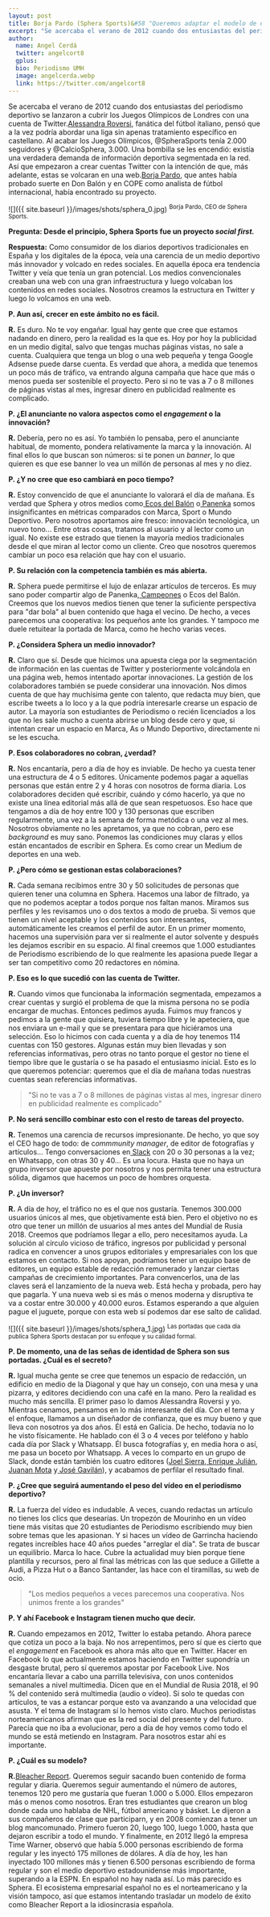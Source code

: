 ```yaml
---
layout: post
title: Borja Pardo (Sphera Sports)&#58 "Queremos adaptar el modelo de éxito de Bleacher Report a la idiosincrasia española"
excerpt: "Se acercaba el verano de 2012 cuando dos entusiastas del periodismo deportivo se lanzaron a cubrir los Juegos Olímpicos de Londres con una cuenta de Twitter. Alessandra Roversi, fanática del fútbol italiano, pensó que a la vez podría abordar una liga sin apenas tratamiento específico en castellano. Al acabar los Juegos Olímpicos, @SpheraSports tenía 2.000 seguidores y @CalcioSphera, 3.000. Una bombilla se les encendió: existía una verdadera demanda de información deportiva segmentada en la red. Así que empezaron a crear cuentas Twitter con la intención de que, más adelante, estas se volcaran en una web. Borja Pardo, que antes había probado suerte en Don Balón y en COPE como analista de fútbol internacional, había encontrado su proyecto."
author:
  name: Angel Cerdá
  twitter: angelcort8
  gplus:  
  bio: Periodismo UMH
  image: angelcerda.webp
  link: https://twitter.com/angelcort8
---
```

Se acercaba el verano de 2012 cuando dos entusiastas del periodismo deportivo se lanzaron a cubrir los Juegos Olímpicos de Londres con una cuenta de Twitter.[Alessandra Roversi](https://twitter.com/aleroversi?lang=es), fanática del fútbol italiano, pensó que a la vez podría abordar una liga sin apenas tratamiento específico en castellano. Al acabar los Juegos Olímpicos, @SpheraSports tenía 2.000 seguidores y @CalcioSphera, 3.000. Una bombilla se les encendió: existía una verdadera demanda de información deportiva segmentada en la red. Así que empezaron a crear cuentas Twitter con la intención de que, más adelante, estas se volcaran en una web.[Borja Pardo](https://twitter.com/Borja_Pardo), que antes había probado suerte en Don Balón y en COPE como analista de fútbol internacional, había encontrado su proyecto.

![]({{ site.baseurl }}/images/shots/sphera_0.jpg)
<sup>Borja Pardo, CEO de Sphera Sports.


**Pregunta: Desde el principio, Sphera Sports fue un proyecto _social first._**

**Respuesta:** Como consumidor de los diarios deportivos tradicionales en España y los digitales de la época, veía una carencia de un medio deportivo más innovador y volcado en redes sociales. En aquella época era tendencia Twitter y veía que tenía un gran potencial. Los medios convencionales creaban una web con una gran infraestructura y luego volcaban los contenidos en redes sociales. Nosotros creamos la estructura en Twitter y luego lo volcamos en una web.

**P. Aun así, crecer en este ámbito no es fácil.**

**R.** Es duro. No te voy  engañar. Igual hay gente que cree que estamos nadando en dinero, pero la realidad es la que es. Hoy por hoy la publicidad en un medio digital, salvo que tengas muchas páginas vistas, no sale a cuenta. Cualquiera que tenga un blog o una web pequeña y tenga Google Adsense puede darse cuenta. Es verdad que ahora, a medida que tenemos un poco más de tráfico, va entrando alguna campaña que hace que más o menos pueda ser sostenible el proyecto. Pero si no te vas a 7 o 8 millones de páginas vistas al mes, ingresar dinero en publicidad realmente es complicado.

**P. ¿El anunciante no valora aspectos como el _engagement_ o la innovación?**

**R.** Debería, pero no es así. Yo también lo pensaba, pero el anunciante habitual, de momento, pondera relativamente la marca y la innovación. Al final ellos lo que buscan son números: si te ponen un *banner*, lo que quieren es que ese banner lo vea un millón de personas al mes y no diez.  

**P. ¿Y no cree que eso cambiará en poco tiempo?**

**R.** Estoy convencido de que el anunciante lo valorará el día de mañana. Es verdad que Sphera y otros medios como[ Ecos del Balón](http://www.ecosdelbalon.com/) o[ Panenka](http://www.panenka.org/) somos insignificantes en métricas comparados con Marca, Sport o Mundo Deportivo. Pero nosotros aportamos aire fresco: innovación tecnológica, un nuevo tono... Entre otras cosas, tratamos al usuario y al lector como un igual. No existe ese estrado que tienen la mayoría medios tradicionales desde el que miran al lector como un cliente. Creo que nosotros queremos cambiar un poco esa relación que hay con el usuario.

**P. Su relación con la competencia también es más abierta.**

**R.** Sphera puede permitirse el lujo de enlazar artículos de terceros. Es muy sano poder compartir algo de Panenka,[ Campeones](https://www.youtube.com/channel/UCcAPXqP7n5sdGqywAsZKhqw) o Ecos del Balón. Creemos que los nuevos medios tienen que tener la suficiente perspectiva para "dar bola" al buen contenido que haga el vecino. De hecho, a veces parecemos una cooperativa: los pequeños ante los grandes. Y tampoco me duele retuitear la portada de Marca, como he hecho varias veces.

**P. ¿Considera Sphera un medio innovador?**

**R.** Claro que sí. Desde que hicimos una apuesta ciega por la segmentación de información en las cuentas de Twitter y posteriormente volcándola en una página web, hemos intentado aportar innovaciones. La gestión de los colaboradores también se puede considerar una innovación. Nos dimos cuenta de que hay muchísima gente con talento, que redacta muy bien, que escribe tweets a lo loco y a la que podría interesarle crearse un espacio de autor. La mayoría son estudiantes de Periodismo o recién licenciados a los que no les sale mucho a cuenta abrirse un blog desde cero y que, si intentan crear un espacio en Marca, As o Mundo Deportivo, directamente ni se les escucha.

**P. Esos colaboradores no cobran, ¿verdad?**

**R.** Nos encantaría, pero a día de hoy es inviable. De hecho ya cuesta tener una estructura de 4 o 5 editores. Únicamente podemos pagar a aquellas personas que están entre 2 y 4 horas con nosotros de forma diaria. Los colaboradores deciden qué escribir, cuándo y cómo hacerlo, ya que no existe una línea editorial más allá de que sean respetuosos. Eso hace que tengamos a día de hoy entre 100 y 130 personas que escriben regularmente, una vez a la semana de forma metódica o una vez al mes. Nosotros obviamente no les apretamos, ya que no cobran, pero ese *background* es muy sano. Ponemos las condiciones muy claras y ellos están encantados de escribir en Sphera. Es como crear un Medium de deportes en una web.

**P. ¿Pero cómo se gestionan estas colaboraciones?**

**R.** Cada semana recibimos entre 30 y 50 solicitudes de personas que quieren tener una columna en Sphera. Hacemos una labor de filtrado, ya que no podemos aceptar a todos porque nos faltan manos. Miramos sus perfiles y les revisamos uno o dos textos a modo de prueba. Si vemos que tienen un nivel aceptable y los contenidos son interesantes, automáticamente les creamos el perfil de autor. En un primer momento, hacemos una supervisión para ver si realmente el autor solvente y después les dejamos escribir en su espacio. Al final creemos que 1.000 estudiantes de Periodismo escribiendo de lo que realmente les apasiona puede llegar a ser tan competitivo como 20 redactores en nómina.

**P. Eso es lo que sucedió con las cuenta de Twitter.**

**R.** Cuando vimos que funcionaba la información segmentada, empezamos a crear cuentas y surgió el problema de que la misma persona no se podía encargar de muchas. Entonces pedimos ayuda. Fuimos muy francos y pedimos a la gente que quisiera, tuviera tiempo libre y le apeteciera, que nos enviara un e-mail y que se presentara para que hiciéramos una selección. Eso lo hicimos con cada cuenta y a día de hoy tenemos 114 cuentas con 150 gestores. Algunas están muy bien llevadas y son referencias informativas, pero otras no tanto porque el gestor no tiene el tiempo libre que le gustaría o se ha pasado el entusiasmo inicial. Esto es lo que queremos potenciar: queremos que el día de mañana todas nuestras cuentas sean referencias informativas.

>"Si no te vas a 7 o 8 millones de páginas vistas al mes, ingresar dinero en publicidad realmente es complicado"

**P. No será sencillo combinar esto con el resto de tareas del proyecto.**

**R.** Tenemos una carencia de recursos impresionante. De hecho, yo que soy el CEO hago de todo: de c*ommmunity manager*, de editor de fotografías y artículos… Tengo conversaciones en[ Slack](https://slack.com/intl/es-es) con 20 o 30 personas a la vez; en Whatsapp, con otras 30 y 40… Es una locura. Hasta que no haya un grupo inversor que apueste por nosotros y nos permita tener una estructura sólida, digamos que hacemos un poco de hombres orquesta.

**P. ¿Un inversor?**

**R.** A día de hoy, el tráfico no es el que nos gustaría. Tenemos 300.000 usuarios únicos al mes, que objetivamente está bien. Pero el objetivo no es otro que tener un millón de usuarios al mes antes del Mundial de Rusia 2018. Creemos que podríamos llegar a ello, pero necesitamos ayuda. La solución al círculo vicioso de tráfico, ingresos por publicidad y personal radica en convencer a unos grupos editoriales y empresariales con los que estamos en contacto. Si nos apoyan, podríamos tener un equipo base de editores, un equipo estable de redacción remunerado y lanzar ciertas campañas de crecimiento importantes. Para convencerlos, una de las claves será el lanzamiento de la nueva web. Está hecha y probada, pero hay que pagarla. Y una nueva web si es más o menos moderna y disruptiva te va a costar entre 30.000 y 40.000 euros. Estamos esperando a que alguien pague el juguete, porque con esta web sí podemos dar ese salto de calidad.

![]({{ site.baseurl }}/images/shots/sphera_1.jpg)
<sup>Las portadas que cada día publica Sphera Sports destacan por su enfoque y su calidad formal.

**P. De momento, una de las señas de identidad de Sphera son sus portadas. ¿Cuál es el secreto?**

**R.** Igual mucha gente se cree que tenemos un espacio de redacción, un edificio en medio de la Diagonal y que hay un consejo, con una mesa y una pizarra, y editores decidiendo con una café en la mano. Pero la realidad es mucho más sencilla. El primer paso lo damos Alessandra Roversi y yo. Mientras cenamos, pensamos en lo más interesante del día. Con el tema y el enfoque, llamamos a un diseñador de confianza, que es muy bueno y que lleva con nosotros ya dos años. Él está en Galicia. De hecho, todavía no lo he visto físicamente. He hablado con él 3 o 4 veces por teléfono y hablo cada día por Slack y Whatsapp. Él busca fotografías y, en media hora o así, me pasa un boceto por Whatsapp. A veces lo comparto en un grupo de Slack, donde están también los cuatro editores ([Joel Sierra](https://twitter.com/_joelsierra_?lang=es),[ Enrique Julián](https://twitter.com/enriquejulian23?lang=es),[ Juanan Mota](https://twitter.com/juananmota) y[ José Gavilán](https://twitter.com/josegavilanr?lang=es)), y acabamos de perfilar el resultado final.

**P. ¿Cree que seguirá aumentando el peso del vídeo en el periodismo deportivo?**

**R.** La fuerza del vídeo es indudable. A veces, cuando redactas un artículo no tienes los clics que desearías. Un tropezón de Mourinho en un vídeo tiene más visitas que 20 estudiantes de Periodismo escribiendo muy bien sobre temas que les apasionan. Y si haces un vídeo de Garrincha haciendo regates increíbles hace 40 años puedes "arreglar el día". Se trata de buscar un equilibrio. Marca lo hace. Cubre la actualidad muy bien porque tiene plantilla y recursos, pero al final las métricas con las que seduce a Gillette a Audi, a Pizza Hut o a Banco Santander, las hace con el tiramillas, su web de ocio.

>"Los medios pequeños a veces parecemos una cooperativa. Nos unimos frente a los grandes"

**P. Y ahí Facebook e Instagram tienen mucho que decir.**

**R.** Cuando empezamos en 2012, Twitter lo estaba petando. Ahora parece que cotiza un poco a la baja. No nos arrepentimos, pero sí que es cierto que el *engagement* en Facebook es ahora más alto que en Twitter. Hacer en Facebook lo que actualmente estamos haciendo en Twitter supondría un desgaste brutal, pero sí queremos apostar por Facebook Live. Nos encantaría llevar a cabo una parrilla televisiva, con unos contenidos semanales a nivel multimedia. Dicen que en el Mundial de Rusia 2018, el 90 % del contenido será multimedia (audio o vídeo). Si solo te quedas con artículos, te vas a estancar porque esto va avanzando a una velocidad que asusta. Y el tema de Instagram sí lo hemos visto claro. Muchos periodistas norteamericanos afirman que es la red social del presente y del futuro. Parecía que no iba a evolucionar, pero a día de hoy vemos como todo el mundo se está metiendo en Instagram. Para nosotros estar ahí es importante.

**P. ¿Cuál es su modelo?**

**R.**[Bleacher Report](http://bleacherreport.com/). Queremos seguir sacando buen contenido de forma regular y diaria. Queremos seguir aumentando el número de autores, tenemos 120 pero me gustaría que fueran 1.000 o 5.000. Ellos empezaron más o menos como nosotros. Eran tres estudiantes que crearon un blog donde cada uno hablaba de NHL, fútbol americano y básket. Le dijeron a sus compañeros de clase que participarn, y en 2008 comienzan a tener un blog mancomunado. Primero fueron 20, luego 100, luego 1.000, hasta que dejaron escribir a todo el mundo. Y finalmente, en 2012 llegó la empresa Time Warner, observó que había 5.000 personas escribiendo de forma regular y les inyectó 175 millones de dólares. A día de hoy, les han inyectado 100 millones más y tienen 6.500 personas escribiendo de forma regular y son el medio deportivo estadounidense más importante, superando a la ESPN. En español no hay nada así. Lo más parecido es Sphera. El ecosistema empresarial español no es el norteamericano y la visión tampoco, así que estamos intentando trasladar un modelo de éxito como Bleacher Report a la idiosincrasia española.
